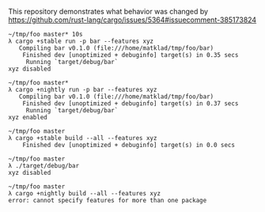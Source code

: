 This repository demonstrates what behavior was changed by
https://github.com/rust-lang/cargo/issues/5364#issuecomment-385173824

```
~/tmp/foo master* 10s
λ cargo +stable run -p bar --features xyz
   Compiling bar v0.1.0 (file:///home/matklad/tmp/foo/bar)
    Finished dev [unoptimized + debuginfo] target(s) in 0.35 secs
     Running `target/debug/bar`
xyz disabled

~/tmp/foo master*
λ cargo +nightly run -p bar --features xyz
   Compiling bar v0.1.0 (file:///home/matklad/tmp/foo/bar)
    Finished dev [unoptimized + debuginfo] target(s) in 0.37 secs
     Running `target/debug/bar`
xyz enabled

~/tmp/foo master
λ cargo +stable build --all --features xyz
    Finished dev [unoptimized + debuginfo] target(s) in 0.0 secs

~/tmp/foo master
λ ./target/debug/bar
xyz disabled

~/tmp/foo master
λ cargo +nightly build --all --features xyz
error: cannot specify features for more than one package

```
